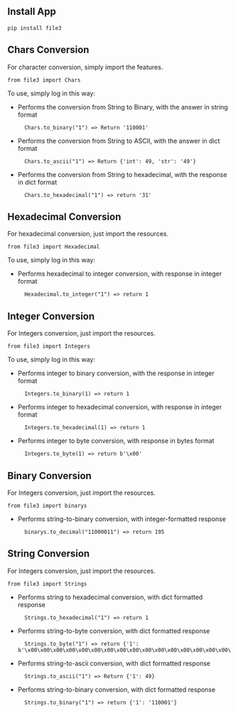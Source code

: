 ## Install App

    pip install file3

## Chars Conversion

For character conversion, simply import the features.

    from file3 import Chars

To use, simply log in this way:

- Performs the conversion from String to Binary, with the answer in string format 

        Chars.to_binary("1") => Return '110001'

- Performs the conversion from String to ASCII, with the answer in dict format

        Chars.to_ascii("1") => Return {'int': 49, 'str': '49'}

- Performs the conversion from String to hexadecimal, with the response in dict format

        Chars.to_hexadecimal("1") => return '31'

## Hexadecimal Conversion

For hexadecimal conversion, just import the resources.

    from file3 import Hexadecimal

To use, simply log in this way:

- Performs hexadecimal to integer conversion, with response in integer format

        Hexadecimal.to_integer("1") => return 1

## Integer Conversion

For Integers conversion, just import the resources.

    from file3 import Integers

To use, simply log in this way:

- Performs integer to binary conversion, with the response in integer format

        Integers.to_binary(1) => return 1

- Performs integer to hexadecimal conversion, with response in integer format

        Integers.to_hexadecimal(1) => return 1

- Performs integer to byte conversion, with response in bytes format

        Integers.to_byte(1) => return b'\x00'

## Binary Conversion

For Integers conversion, just import the resources.

    from file3 import binarys

- Performs string-to-binary conversion, with integer-formatted response

        binarys.to_decimal("11000011") => return 195

## String Conversion

For Integers conversion, just import the resources.

    from file3 import Strings

- Performs string to hexadecimal conversion, with dict formatted response

        Strings.to_hexadecimal("1") => return 1

- Performs string-to-byte conversion, with dict formatted response

        Strings.to_byte("1") => return {'1': b'\x00\x00\x00\x00\x00\x00\x00\x00\x00\x00\x00\x00\x00\x00\x00\x00\x00\x00\x00\x00\x00\x00\x00\x00\x00\x00\x00\x00\x00\x00\x00\x00\x00\x00\x00\x00\x00\x00\x00\x00\x00\x00\x00\x00\x00\x00\x00\x00\x00'}

- Performs string-to-ascii conversion, with dict formatted response

        Strings.to_ascii("1") => Return {'1': 49}

- Performs string-to-binary conversion, with dict formatted response

        Strings.to_binary("1") => return {'1': '110001'}